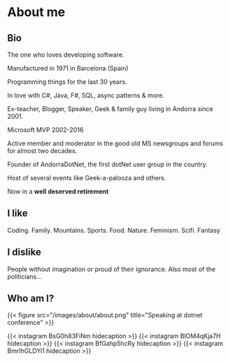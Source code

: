 # About me

## Bio

The one who loves developing software.

Manufactured in 1971 in Barcelona (Spain)

Programming things for the last 30 years.

In love with C#, Java, F#, SQL, async patterns & more. 

Ex-teacher, Blogger, Speaker, Geek & family guy living in Andorra since 2001.

Microsoft MVP 2002-2016

Active member and moderator in the good old MS newsgroups and forums for almost two decades.

Founder of AndorraDotNet, the first dotNet user group in the country. 

Host of several events like Geek-a-palooza and others.

Now in a **well deserved retirement** 

## I like

Coding. Family. Mountains. Sports. Food. Nature. Feminism. Scifi. Fantasy

## I dislike

People without imagination or proud of their ignorance. Also most of the politicians...

## Who am I?

{{< figure src="/images/about/about.png" title="Speaking at dotnet conference" >}}

{{< instagram BsG0h83FiNm hidecaption >}}
{{< instagram BlOM4qKja7H hidecaption >}}
{{< instagram BfGahp5hcRy hidecaption >}}
{{< instagram BmrIhGLDYi1 hidecaption >}}
